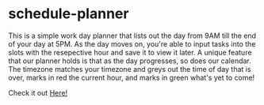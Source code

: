 # schedule-planner
This is a simple work day planner that lists out the day from 9AM till the end of your day at 5PM. As the day moves on, you're able to input tasks into the slots with the resepective hour and save it to view it later. A unique feature that our planner holds is that as the day progresses, so does our calendar. The timezone matches your timezone and greys out the time of day that is over, marks in red the current hour, and marks in green what's yet to come!

Check it out [Here!](https://brandnn07.github.io/schedule-planner/)
